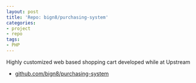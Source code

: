 ```yaml
---
layout: post
title: 'Repo: bign8/purchasing-system'
categories:
- project
- repo
tags:
- PHP
---
```


<!-- TODO: actually talk about it -->

Highly customized web based shopping cart developed while at Upstream

* [github.com/bign8/purchasing-system](https://github.com/bign8/purchasing-system)
